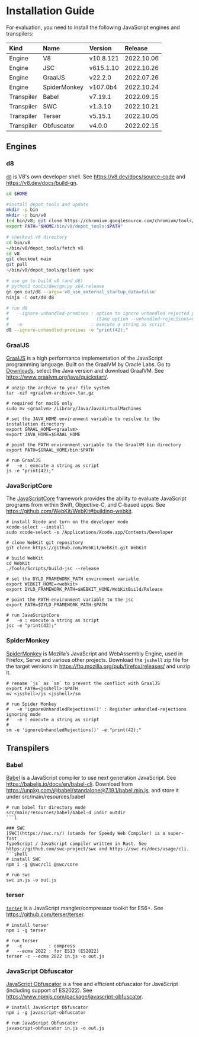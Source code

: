 # Installation Guide

For evaluation, you need to install the following JavaScript engines and
transpilers:

|Kind|Name|Version|Release|
|:-|:-|:-|:-|
|Engine     |V8            |v10.8.121  |2022.10.06
|Engine     |JSC           |v615.1.10  |2022.10.26
|Engine     |GraalJS       |v22.2.0    |2022.07.26
|Engine     |SpiderMonkey  |v107.0b4   |2022.10.24
|Transpiler |Babel       |v7.19.1  |2022.09.15
|Transpiler |SWC         |v1.3.10  |2022.10.21
|Transpiler |Terser      |v5.15.1  |2022.10.05
|Transpiler |Obfuscator  |v4.0.0   |2022.02.15

## Engines

### d8
[`d8`](https://v8.dev/docs/d8) is V8's own developer shell. See
https://v8.dev/docs/source-code and https://v8.dev/docs/build-gn.

```bash
cd $HOME

#install depot_tools and update
mkdir -p bin
mkdir -p bin/v8
(cd bin/v8; git clone https://chromium.googlesource.com/chromium/tools/depot_tools.git)
export PATH="$HOME/bin/v8/depot_tools:$PATH"

# checkout v8 directory
cd bin/v8
~/bin/v8/depot_tools/fetch v8
cd v8
git checkout main
git pull
~/bin/v8/depot_tools/gclient sync

# use gm to build v8 (and d8)
# python3 tools/dev/gm.py x64.release
gn gen out/d8 --args='v8_use_external_startup_data=false'
ninja -C out/d8 d8

# run d8
#   --ignore-unhandled-promises : option to ignore unhandled rejected promises
#                                 (Same option --unhandled-rejections=none for node)
#   -e                          : execute a string as script
d8 --ignore-unhandled-promises -e "print(42);"
```

### GraalJS
[GraalJS](https://github.com/oracle/graaljs) is a high performance
implementation of the JavaScript programming language. Built on the GraalVM by
Oracle Labs. Go to
[Downloads](https://github.com/graalvm/graalvm-ce-builds/releases), select the
Java version and download GraalVM. See https://www.graalvm.org/java/quickstart/.
```shell
# unzip the archive to your file system
tar -xzf <graalvm-archive>.tar.gz

# required for macOS only
sudo mv <graalvm> /Library/Java/JavaVirtualMachines

# set the JAVA_HOME environment variable to resolve to the installation directory
export GRAAL_HOME=<graalvm>
export JAVA_HOME=$GRAAL_HOME

# point the PATH environment variable to the GraalVM bin directory
export PATH=$GRAAL_HOME/bin:$PATH

# run GraalJS
#   -e : execute a string as script
js -e "print(42);"
```

### JavaScriptCore
The [JavaScriptCore](https://developer.apple.com/documentation/javascriptcore)
framework provides the ability to evaluate JavaScript programs from within
Swift, Objective-C, and C-based apps. See
https://github.com/WebKit/WebKit#building-webkit.
```shell
# install Xcode and turn on the developer mode
xcode-select --install
sudo xcode-select -s /Applications/Xcode.app/Contents/Developer

# clone WebKit git repository
git clone https://github.com/WebKit/WebKit.git WebKit

# build WebKit
cd WebKit
./Tools/Scripts/build-jsc --release

# set the DYLD_FRAMEWORK_PATH environment variable
export WEBKIT_HOME=<webkit>
export DYLD_FRAMEWORK_PATH=$WEBKIT_HOME/WebKitBuild/Release

# point the PATH environment variable to the jsc
export PATH=$DYLD_FRAMEWORK_PATH:$PATH

# run JavaScriptCore
#   -e : execute a string as script
jsc -e "print(42);"
```

### SpiderMonkey
[SpiderMonkey](https://spidermonkey.dev/) is Mozilla’s JavaScript and
WebAssembly Engine, used in Firefox, Servo and various other projects.
Download the `jsshell` zip file for the target versions in
https://ftp.mozilla.org/pub/firefox/releases/ and unzip it.
```shell
# rename `js` as `sm` to prevent the conflict with GraalJS
export PATH=<jsshell>:$PATH
mv <jsshell>/js <jsshell>/sm

# run Spider Monkey
#   -e 'ignoreUnhandledRejections()' : Register unhandled-rejections ignoring mode
#   -e : execute a string as script
# 
sm -e 'ignoreUnhandledRejections()' -e "print(42);"
```

## Transpilers

### Babel
[Babel](https://babeljs.io/) is a JavaScript compiler to use next generation
JavaScript. See https://babeljs.io/docs/en/babel-cli.
Download from https://unpkg.com/@babel/standalone@7.19.1/babel.min.js,
and store it under src/main/resources/babel
```shell
# run babel for directory mode
src/main/resources/babel/babel-d indir outdir
```l

### SWC
[SWC](https://swc.rs/) (stands for Speedy Web Compiler) is a super-fast
TypeScript / JavaScript compiler written in Rust. See
https://github.com/swc-project/swc and https://swc.rs/docs/usage/cli.
```shell
# install SWC
npm i -g @swc/cli @swc/core

# run swc
swc in.js -o out.js
```

### terser
[`terser`](https://terser.org/) is a JavaScript mangler/compressor toolkit for ES6+.
See https://github.com/terser/terser.
```shell
# install terser
npm i -g terser

# run terser
#   -c          : compress
#   --ecma 2022 : for ES13 (ES2022)
terser -c --ecma 2022 in.js -o out.js
```

### JavaScript Obfuscator
[JavaScript Obfuscator](https://obfuscator.io/) is a free and efficient
obfuscator for JavaScript (including support of ES2022). See
https://www.npmjs.com/package/javascript-obfuscator.
```shell
# install JavaScript Obfuscator
npm i -g javascript-obfuscator

# run JavaScript Obfuscator
javascript-obfuscator in.js -o out.js
```

